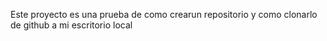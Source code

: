 Este proyecto es una prueba de como crearun repositorio y como clonarlo de github a mi escritorio local
